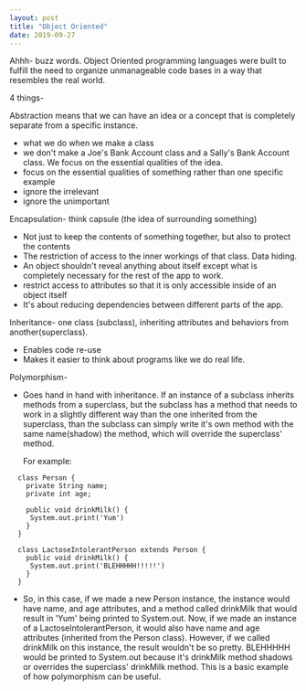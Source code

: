 ```yaml
---
layout: post
title: "Object Oriented"
date: 2019-09-27
---
```


Ahhh- buzz words. Object Oriented programming languages were built to fulfill the
need to organize unmanageable code bases in a way that resembles the real world.

4 things-

Abstraction means that we can have an idea or a concept that is completely separate from a specific instance.
 - what we do when we make a class
 - we don't make a Joe's Bank Account class and a Sally's Bank Account class. We
   focus on the essential qualities of the idea.
 - focus on the essential qualities of something rather than one specific example
 - ignore the irrelevant
 - ignore the unimportant

Encapsulation- think capsule (the idea of surrounding something)
 - Not just to keep the contents of something together, but also to protect the contents
 - The restriction of access to the inner workings of that class. Data hiding.
 - An object shouldn't reveal anything about itself except what is completely necessary for the rest of the app to work.
  - restrict access to attributes so that it is only accessible inside of an object itself
  - It's about reducing dependencies between different parts of the app.

Inheritance- one class (subclass), inheriting attributes and behaviors from another(superclass).
 - Enables code re-use
 - Makes it easier to think about programs like we do real life.

Polymorphism-
 - Goes hand in hand with inheritance. If an instance of a subclass inherits methods from a
   superclass, but the subclass has a method that needs to work in a slightly different
   way than the one inherited from the superclass, than the subclass can simply
   write it's own method with the same name(shadow) the method, which will override
   the superclass' method.

   For example:

```
  class Person {
    private String name;
    private int age;

    public void drinkMilk() {
     System.out.print('Yum')
    }
  }

  class LactoseIntolerantPerson extends Person {
    public void drinkMilk() {
     System.out.print('BLEHHHHH!!!!!')
    }
  }

```

  - So, in this case, if we made a new Person instance, the instance would have
  name, and age attributes, and a method called drinkMilk that would result in
  'Yum' being printed to System.out. Now, if we made an instance of a LactoseIntolerantPerson,
  it would also have name and age attributes (inherited from the Person class). However,
  if we called drinkMilk on this instance, the result wouldn't be so pretty. BLEHHHHH would
  be printed to System.out because it's drinkMilk method shadows or overrides the superclass'
  drinkMilk method. This is a basic example of how polymorphism can be useful.
